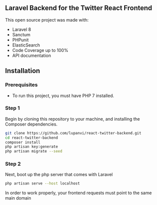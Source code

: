 ## Laravel Backend for the Twitter React Frontend

This open source project was made with:

* Laravel 8
* Sanctum
* PHPunit
* ElasticSearch
* Code Coverage up to 100%
* API documentation

## Installation

### Prerequisites

* To run this project, you must have PHP 7 installed.

### Step 1

 Begin by cloning this repository to your machine, and installing the Composer dependencies.

```bash
git clone https://github.com/lupanvi/react-twitter-backend.git
cd react-twitter-backend
composer install
php artisan key:generate
php artisan migrate --seed
```

### Step 2

Next, boot up the php server that comes with Laravel

```bash
php artisan serve --host localhost
```

In order to work properly, your frontend requests must point to the same main domain